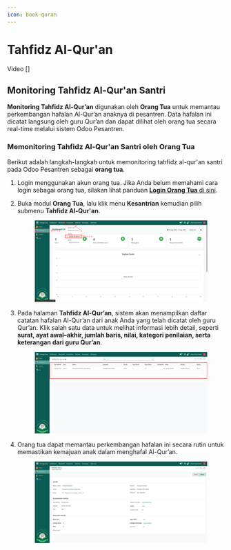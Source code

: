 ```yaml
---
icon: book-quran
---
```


# Tahfidz Al-Qur'an

Video \[]

## Monitoring Tahfidz Al-Qur'an Santri

**Monitoring Tahfidz Al-Qur’an** digunakan oleh **Orang Tua** untuk memantau perkembangan hafalan Al-Qur’an anaknya di pesantren. Data hafalan ini dicatat langsung oleh guru Qur’an dan dapat dilihat oleh orang tua secara real-time melalui sistem Odoo Pesantren.

### Memonitoring Tahfidz Al-Qur'an Santri oleh Orang Tua

Berikut adalah langkah-langkah untuk memonitoring tahfidz al-qur'an santri pada Odoo Pesantren sebagai **orang tua**.

1. Login menggunakan akun orang tua. Jika Anda belum memahami cara login sebagai orang tua, silakan lihat panduan [**Login Orang Tua** di sini](../../../setup-and-konfigurasi/role-and-hak-akses-pengguna/panduan-login/login-orang-tua.md).
2.  Buka modul **Orang Tua**, lalu klik menu **Kesantrian** kemudian pilih submenu **Tahfidz Al-Qur'an**.

    <figure><img src="../../../.gitbook/assets/images-579.png" alt=""><figcaption></figcaption></figure>


3.  Pada halaman **Tahfidz Al-Qur’an**, sistem akan menampilkan daftar catatan hafalan Al-Qur’an dari anak Anda yang telah dicatat oleh guru Qur’an. Klik salah satu data untuk melihat informasi lebih detail, seperti **surat, ayat awal–akhir, jumlah baris, nilai, kategori penilaian, serta keterangan dari guru Qur’an**.

    <figure><img src="../../../.gitbook/assets/images-580.png" alt=""><figcaption></figcaption></figure>


4.  Orang tua dapat memantau perkembangan hafalan ini secara rutin untuk memastikan kemajuan anak dalam menghafal Al-Qur’an.

    <figure><img src="../../../.gitbook/assets/images-581.png" alt=""><figcaption></figcaption></figure>
